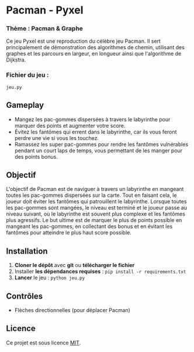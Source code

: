 # Pacman - Pyxel

### Thème : Pacman & Graphe

Ce jeu Pyxel est une reproduction du célèbre jeu Pacman. Il sert principalement de démonstration des algorithmes de chemin, utilisant des graphes et les parcours en largeur, en longueur ainsi que l'algorithme de Dijkstra.

### Fichier du jeu : 
```
jeu.py
```

## Gameplay

- Mangez les pac-gommes dispersées à travers le labyrinthe pour marquer des points et augmenter votre score.
- Évitez les fantômes qui errent dans le labyrinthe, car ils vous feront perdre une vie si vous les touchez.
- Ramassez les super pac-gommes pour rendre les fantômes vulnérables pendant un court laps de temps, vous permettant de les manger pour des points bonus.

## Objectif

L'objectif de Pacman est de naviguer à travers un labyrinthe en mangeant toutes les pac-gommes dispersées sur la carte. Tout en faisant cela, le joueur doit éviter les fantômes qui patrouillent le labyrinthe. Lorsque toutes les pac-gommes sont mangées, le niveau est terminé et le joueur passe au niveau suivant, où le labyrinthe est souvent plus complexe et les fantômes plus agressifs. Le but ultime est de marquer le plus de points possible en mangeant les pac-gommes, en collectant des bonus et en évitant les fantômes pour atteindre le plus haut score possible.

## Installation

1. **Cloner le dépôt** avec **git** ou **télécharger le fichier**
2. Installer **les dépendances requises** : `pip install -r requirements.txt`
3. **Lancer** le jeu : `python jeu.py`

## Contrôles

- Flèches directionnelles (pour déplacer Pacman)

## Licence

Ce projet est sous licence [MIT](LICENSE).
